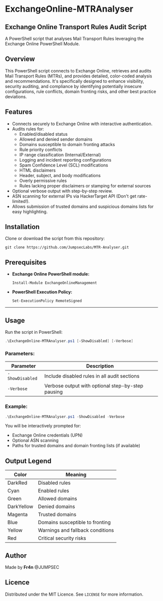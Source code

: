 # ExchangeOnline-MTRAnalyser 
## Exchange Online Transport Rules Audit Script

A PowerShell script that analyses Mail Transport Rules leveraging the Exchange Online PowerShell Module.

## Overview

This PowerShell script connects to Exchange Online, retrieves and audits Mail Transport Rules (MTRs), and provides detailed, color-coded analysis and recommendations. It's specifically designed to enhance visibility, security auditing, and compliance by identifying potentially insecure configurations, rule conflicts, domain fronting risks, and other best practice deviations.

## Features

- Connects securely to Exchange Online with interactive authentication.
- Audits rules for:
  - Enabled/disabled status
  - Allowed and denied sender domains
  - Domains susceptible to domain fronting attacks
  - Rule priority conflicts
  - IP range classification (Internal/External)
  - Logging and incident reporting configurations
  - Spam Confidence Level (SCL) modifications
  - HTML disclaimers
  - Header, subject, and body modifications
  - Overly permissive rules
  - Rules lacking proper disclaimers or stamping for external sources
- Optional verbose output with step-by-step review.
- ASN scanning for external IPs via HackerTarget API (Don't get rate-limited!).
- Allows submission of trusted domains and suspicious domains lists for easy highlighting.

## Installation

Clone or download the script from this repository:

```shell
git clone https://github.com/JumpsecLabs/MTR-Analyser.git
```

## Prerequisites

- **Exchange Online PowerShell module:**
  ```shell
  Install-Module ExchangeOnlineManagement
  ```

- **PowerShell Execution Policy:**
  ```shell
  Set-ExecutionPolicy RemoteSigned
  ```

---

## Usage

Run the script in PowerShell:

```powershell
.\ExchangeOnline-MTRAnalyser.ps1 [-ShowDisabled] [-Verbose]
```

### Parameters:

| Parameter      | Description                                           |
|----------------|-------------------------------------------------------|
| `-ShowDisabled`| Include disabled rules in all audit sections          |
| `-Verbose`     | Verbose output with optional step-by-step pausing     |

### Example:

```powershell
.\ExchangeOnline-MTRAnalyser.ps1 -ShowDisabled -Verbose
```

You will be interactively prompted for:
- Exchange Online credentials (UPN)
- Optional ASN scanning
- Paths for trusted domains and domain fronting lists (if available)

## Output Legend

| Color       | Meaning                            |
|-------------|------------------------------------|
| DarkRed     | Disabled rules                     |
| Cyan        | Enabled rules                      |
| Green       | Allowed domains                    |
| DarkYellow  | Denied domains                     |
| Magenta     | Trusted domains                    |
| Blue        | Domains susceptible to fronting    |
| Yellow      | Warnings and fallback conditions   |
| Red         | Critical security risks            |

## Author

Made by **Fr4n** @JUMPSEC

## Licence

Distributed under the MIT Licence. See `LICENSE` for more information.

